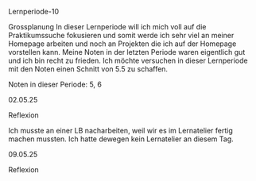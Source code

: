 Lernperiode-10

Grossplanung
In dieser Lernperiode will ich mich voll auf die Praktikumssuche fokusieren und somit werde ich sehr viel an meiner Homepage arbeiten und noch an Projekten die ich auf der Homepage vorstellen kann. Meine Noten in der letzten Periode waren eigentlich gut und ich bin recht zu frieden. Ich möchte versuchen in dieser Lernperiode mit den Noten einen Schnitt von 5.5 zu schaffen.


Noten in dieser Periode:
5, 6


02.05.25

Reflexion

Ich musste an einer LB nacharbeiten, weil wir es im Lernatelier fertig machen mussten. Ich hatte dewegen kein Lernatelier an diesem Tag.

09.05.25

 
Reflexion

